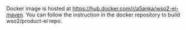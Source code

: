 Docker image is hosted at https://hub.docker.com/r/a5anka/wso2-ei-maven. You can follow the instruction in the docker repository to build wso2/product-ei repo. 
